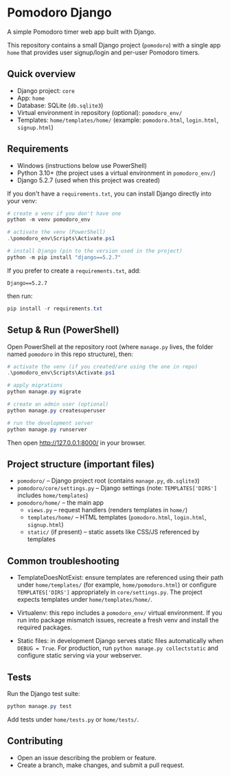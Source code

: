 # Pomodoro Django

A simple Pomodoro timer web app built with Django.

This repository contains a small Django project (`pomodoro`) with a single app `home` that provides user signup/login and per-user Pomodoro timers.

## Quick overview

- Django project: `core`
- App: `home`
- Database: SQLite (`db.sqlite3`)
- Virtual environment in repository (optional): `pomodoro_env/`
- Templates: `home/templates/home/` (example: `pomodoro.html`, `login.html`, `signup.html`)

## Requirements

- Windows (instructions below use PowerShell)
- Python 3.10+ (the project uses a virtual environment in `pomodoro_env/`)
- Django 5.2.7 (used when this project was created)

If you don't have a `requirements.txt`, you can install Django directly into your venv:

```powershell
# create a venv if you don't have one
python -m venv pomodoro_env

# activate the venv (PowerShell)
.\pomodoro_env\Scripts\Activate.ps1

# install Django (pin to the version used in the project)
python -m pip install "django==5.2.7"
```

If you prefer to create a `requirements.txt`, add:

```
Django==5.2.7
```

then run:

```powershell
pip install -r requirements.txt
```

## Setup & Run (PowerShell)

Open PowerShell at the repository root (where `manage.py` lives, the folder named `pomodoro` in this repo structure), then:

```powershell
# activate the venv (if you created/are using the one in repo)
.\pomodoro_env\Scripts\Activate.ps1

# apply migrations
python manage.py migrate

# create an admin user (optional)
python manage.py createsuperuser

# run the development server
python manage.py runserver
```

Then open http://127.0.0.1:8000/ in your browser.

## Project structure (important files)

- `pomodoro/` – Django project root (contains `manage.py`, `db.sqlite3`)
- `pomodoro/core/settings.py` – Django settings (note: `TEMPLATES['DIRS']` includes `home/templates`)
- `pomodoro/home/` – the main app
  - `views.py` – request handlers (renders templates in `home/`)
  - `templates/home/` – HTML templates (`pomodoro.html`, `login.html`, `signup.html`)
  - `static/` (if present) – static assets like CSS/JS referenced by templates

## Common troubleshooting

- TemplateDoesNotExist: ensure templates are referenced using their path under `home/templates/` (for example, `home/pomodoro.html`) or configure `TEMPLATES['DIRS']` appropriately in `core/settings.py`. The project expects templates under `home/templates/home/`.

- Virtualenv: this repo includes a `pomodoro_env/` virtual environment. If you run into package mismatch issues, recreate a fresh venv and install the required packages.

- Static files: in development Django serves static files automatically when `DEBUG = True`. For production, run `python manage.py collectstatic` and configure static serving via your webserver.

## Tests

Run the Django test suite:

```powershell
python manage.py test
```

Add tests under `home/tests.py` or `home/tests/`.

## Contributing

- Open an issue describing the problem or feature.
- Create a branch, make changes, and submit a pull request.
